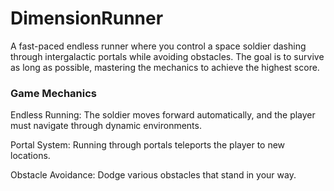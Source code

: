 # DimensionRunner
 
A fast-paced endless runner where you control a space soldier dashing through intergalactic portals while avoiding obstacles. The goal is to survive as long as possible, mastering the mechanics to achieve the highest score.

### Game Mechanics

Endless Running: The soldier moves forward automatically, and the player must navigate through dynamic environments.

Portal System: Running through portals teleports the player to new locations.

Obstacle Avoidance: Dodge various obstacles that stand in your way.
